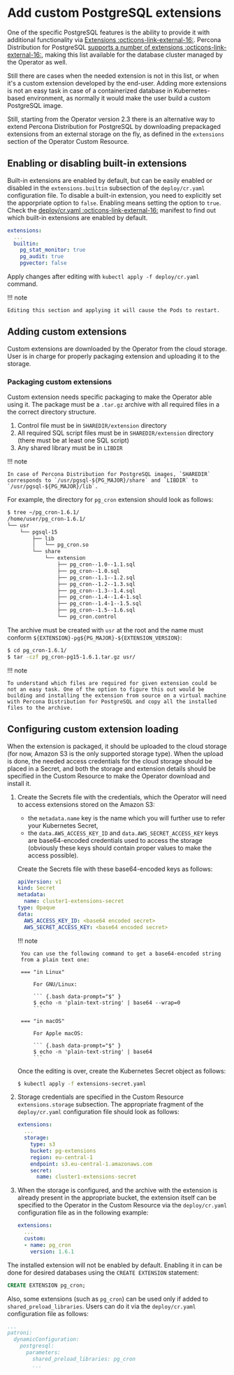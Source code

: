 # Add custom PostgreSQL extensions

One of the specific PostgreSQL features is the ability to provide it with additional functionality via [Extensions :octicons-link-external-16:](https://www.postgresql.org/download/products/6-postgresql-extensions/). Percona Distribution for PostgreSQL [supports a number of extensions :octicons-link-external-16:](https://docs.percona.com/postgresql/16/), making this list available for the database cluster managed by the Operator as well.

Still there are cases when the needed extension is not in this list, or when it's a custom extension developed by the end-user. 
Adding more extensions is not an easy task in case of a containerized database in Kubernetes-based environment, as normally it would make the user build a custom PostgreSQL image. 

Still, starting from the Operator version 2.3 there is an alternative way to extend Percona Distribution for PostgreSQL by downloading prepackaged extensions from an external storage on the fly, as defined in the `extensions` section of the Operator Custom Resource.

## Enabling or disabling built-in extensions

Built-in extensions are enabled by default, but can be easily enabled or disabled in the `extensions.builtin` subsection of the `deploy/cr.yaml` configuration file. To disable a built-in extension, you need to explicitly set the apporpriate option to `false`. Enabling means setting the option to `true`. Check the [deploy/cr.yaml :octicons-link-external-16:](https://github.com/percona/percona-postgresql-operator/blob/main/deploy/cr.yaml) manifest to find out which built-in extensions are enabled by default.

```yaml
extensions:
  ...
  builtin:
    pg_stat_monitor: true
    pg_audit: true
    pgvector: false
```

Apply changes after editing with `kubectl apply -f deploy/cr.yaml` command.

!!! note

    Editing this section and applying it will cause the Pods to restart.

## Adding custom extensions

Custom extensions are downloaded by the Operator from the cloud storage. 
User is in charge for properly packaging extension and uploading it to the storage.

### Packaging custom extensions 

Custom extension needs specific packaging to make the Operator able using it.
The package must be a `.tar.gz` archive with all required files in a the correct
directory structure.

1. Control file must be in `SHAREDIR/extension` directory
2. All required SQL script files must be in `SHAREDIR/extension` directory (there must be at least one SQL script)
3. Any shared library must be in `LIBDIR` 

!!! note 

    In case of Percona Distribution for PostgreSQL images, `SHAREDIR` corresponds to `/usr/pgsql-${PG_MAJOR}/share` and `LIBDIR` to `/usr/pgsql-${PG_MAJOR}/lib`.

For example, the directory for `pg_cron` extension should look as follows:

``` {.bash data-prompt="$" }
$ tree ~/pg_cron-1.6.1/
/home/user/pg_cron-1.6.1/
└── usr
    └── pgsql-15
        ├── lib
        │   └── pg_cron.so
        └── share
            └── extension
                ├── pg_cron--1.0--1.1.sql
                ├── pg_cron--1.0.sql
                ├── pg_cron--1.1--1.2.sql
                ├── pg_cron--1.2--1.3.sql
                ├── pg_cron--1.3--1.4.sql
                ├── pg_cron--1.4--1.4-1.sql
                ├── pg_cron--1.4-1--1.5.sql
                ├── pg_cron--1.5--1.6.sql
                └── pg_cron.control
```

The archive must be created with `usr` at the root and the name must conform `${EXTENSION}-pg${PG_MAJOR}-${EXTENSION_VERSION}`:

``` {.bash data-prompt="$" }
$ cd pg_cron-1.6.1/
$ tar -czf pg_cron-pg15-1.6.1.tar.gz usr/
```

!!! note

    To understand which files are required for given extension could be not an easy task. One of the option to figure this out would be  building and installing the extension from source on a virtual machine with Percona Distribution for PostgreSQL and copy all the installed files to the archive.

## Configuring custom extension loading

When the extension is packaged, it should be uploaded to the cloud storage
(for now, Amazon S3 is the only supported storage type). When the upload is done,
the needed access credentials for the cloud storage should be placed in a Secret,
and both the storage and extension details should be specified in the Custom
Resource to make the Operator download and install it.

1. Create the Secrets file with the credentials, which the Operator will
    need to access extensions stored on the Amazon S3:
    
    * the `metadata.name` key is the name which you will further use to refer
        your Kubernetes Secret,
    * the `data.AWS_ACCESS_KEY_ID` and `data.AWS_SECRET_ACCESS_KEY` keys are
        base64-encoded credentials used to access the storage (obviously these
        keys should contain proper values to make the access possible).

    Create the Secrets file with these base64-encoded keys as follows:

    ```yaml title="extensions-secret.yaml"
    apiVersion: v1
    kind: Secret
    metadata:
      name: cluster1-extensions-secret
    type: Opaque
    data:
      AWS_ACCESS_KEY_ID: <base64 encoded secret>
      AWS_SECRET_ACCESS_KEY: <base64 encoded secret>
    ```

    !!! note

        You can use the following command to get a base64-encoded string
        from a plain text one:

        === "in Linux"

            For GNU/Linux:

            ``` {.bash data-prompt="$" }
            $ echo -n 'plain-text-string' | base64 --wrap=0
            ```

        === "in macOS"

            For Apple macOS:

            ``` {.bash data-prompt="$" }
            $ echo -n 'plain-text-string' | base64
            ```

    Once the editing is over, create the Kubernetes Secret object as follows:

    ``` {.bash data-prompt="$" }
    $ kubectl apply -f extensions-secret.yaml
    ```

2. Storage credentials are specified in the Custom Resource
    `extensions.storage` subsection. The appropriate fragment of the
    `deploy/cr.yaml` configuration file should look as follows:

    ```yaml
    extensions:
      ...
      storage:
        type: s3
        bucket: pg-extensions
        region: eu-central-1
        endpoint: s3.eu-central-1.amazonaws.com
        secret:
          name: cluster1-extensions-secret
    ```

3. When the storage is configured, and the archive with the extension is already
    present in the appropriate bucket, the extension itself can be specified
    to the Operator in the Custom Resource via the `deploy/cr.yaml`
    configuration file as in the following example:

    ```yaml
    extensions:
      ...
      custom:
      - name: pg_cron
        version: 1.6.1
    ```

The installed extension will not be enabled by default. Enabling it in can be
done for desired databases using the `CREATE EXTENSION` statement:

```sql
CREATE EXTENSION pg_cron;
```

Also, some extensions (such as `pg_cron`) can be used only if added to
`shared_preload_libraries`. Users can do it via the `deploy/cr.yaml`
configuration file as follows:

```yaml
...
patroni:
  dynamicConfiguration:
    postgresql:
      parameters:
        shared_preload_libraries: pg_cron
        ...
```

